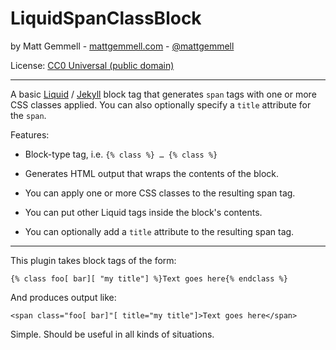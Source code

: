 # LiquidSpanClassBlock

by Matt Gemmell - [mattgemmell.com](http://mattgemmell.com) - [@mattgemmell](http://twitter.com/mattgemmell)

License: [CC0 Universal (public domain)](https://creativecommons.org/publicdomain/zero/1.0/deed.en)

* * *

A basic [Liquid](http://docs.shopify.com/themes/liquid-documentation/basics) / [Jekyll](http://jekyllrb.com) block tag that generates `span` tags with one or more CSS classes applied. You can also optionally specify a `title` attribute for the `span`.

Features:

- Block-type tag, i.e. `{% class %} … {% class %}`

- Generates HTML output that wraps the contents of the block.

- You can apply one or more CSS classes to the resulting span tag.

- You can put other Liquid tags inside the block's contents.

- You can optionally add a `title` attribute to the resulting span tag.

* * *

This plugin takes block tags of the form:

    {% class foo[ bar][ "my title"] %}Text goes here{% endclass %}

And produces output like:

    <span class="foo[ bar]"[ title="my title"]>Text goes here</span>

Simple. Should be useful in all kinds of situations.
